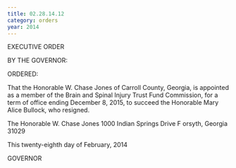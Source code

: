 ```yaml
---
title: 02.28.14.12
category: orders
year: 2014
---
```

 

EXECUTIVE ORDER

BY THE GOVERNOR:

ORDERED:

That the Honorable W. Chase Jones of Carroll County, Georgia, is
appointed as a member of the Brain and Spinal Injury Trust Fund
Commission, for a term of office ending December 8, 2015, to
succeed the Honorable Mary Alice Bullock, who resigned.

The Honorable W. Chase Jones
1000 Indian Springs Drive
F orsyth, Georgia 31029

This twenty-eighth day of February, 2014

GOVERNOR

